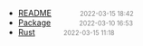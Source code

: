   - [README]()<span style="padding-left:2em;color:orange"></span><span style="color:gray;font-size:.8em;padding-left:2em">2022-03-15 18:42</span>
  - [Package](package)<span style="padding-left:2em;color:orange"></span><span style="color:gray;font-size:.8em;padding-left:2em">2022-03-10 16:53</span>
  - [Rust](rust)<span style="padding-left:2em;color:orange"></span><span style="color:gray;font-size:.8em;padding-left:2em">2022-03-15 11:18</span>
